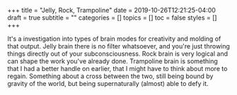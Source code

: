 +++
title = "Jelly, Rock, Trampoline"
date = 2019-10-26T12:21:25-04:00
draft = true
subtitle = ""
categories = []
topics = []
toc = false
styles = []
+++

<!--more-->

It's a investigation into types of brain modes for creativity and molding of that output. Jelly brain there is no filter whatsoever, and you're just throwing things directly out of your subconsciousness. Rock brain is very logical and can shape the work you've already done. Trampoline brain is something that I had a better handle on earlier, that I might have to think about more to regain. Something about a cross between the two, still being bound by gravity of the world, but being supernaturally (almost) able to defy it.
